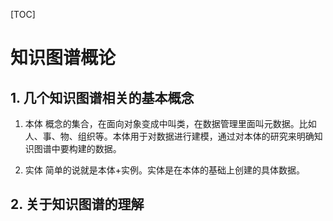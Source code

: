 [TOC]

# 知识图谱概论

## 1. 几个知识图谱相关的基本概念

1. 本体
   概念的集合，在面向对象变成中叫类，在数据管理里面叫元数据。比如人、事、物、组织等。本体用于对数据进行建模，通过对本体的研究来明确知识图谱中要构建的数据。

2. 实体
   简单的说就是本体+实例。实体是在本体的基础上创建的具体数据。

## 2. 关于知识图谱的理解
